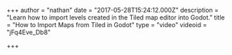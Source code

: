 +++
author = "nathan"
date = "2017-05-28T15:24:12.000Z"
description = "Learn how to import levels created in the Tiled map editor into Godot."
title = "How to Import Maps from Tiled in Godot"
type = "video"
videoid = "jFq4Eve_Db8"

+++

